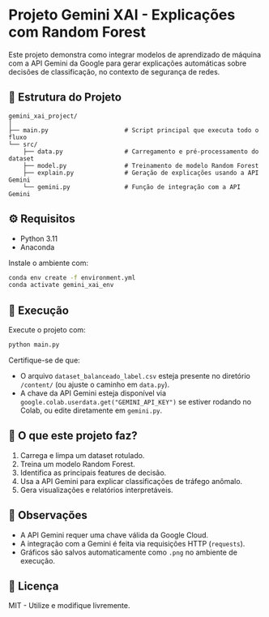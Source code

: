 # Projeto Gemini XAI - Explicações com Random Forest

Este projeto demonstra como integrar modelos de aprendizado de máquina com a API Gemini da Google para gerar explicações automáticas sobre decisões de classificação, no contexto de segurança de redes.

## 📁 Estrutura do Projeto

```
gemini_xai_project/
│
├── main.py                     # Script principal que executa todo o fluxo
└── src/
    ├── data.py                 # Carregamento e pré-processamento do dataset
    ├── model.py                # Treinamento de modelo Random Forest
    ├── explain.py              # Geração de explicações usando a API Gemini
    └── gemini.py               # Função de integração com a API Gemini
```

## ⚙️ Requisitos

- Python 3.11
- Anaconda 

Instale o ambiente com:

```bash
conda env create -f environment.yml
conda activate gemini_xai_env
```

## 🚀 Execução

Execute o projeto com:

```bash
python main.py
```

Certifique-se de que:
- O arquivo `dataset_balanceado_label.csv` esteja presente no diretório `/content/` (ou ajuste o caminho em `data.py`).
- A chave da API Gemini esteja disponível via `google.colab.userdata.get("GEMINI_API_KEY")` se estiver rodando no Colab, ou edite diretamente em `gemini.py`.

## 🧠 O que este projeto faz?

1. Carrega e limpa um dataset rotulado.
2. Treina um modelo Random Forest.
3. Identifica as principais features de decisão.
4. Usa a API Gemini para explicar classificações de tráfego anômalo.
5. Gera visualizações e relatórios interpretáveis.

## 📌 Observações

- A API Gemini requer uma chave válida da Google Cloud.
- A integração com a Gemini é feita via requisições HTTP (`requests`).
- Gráficos são salvos automaticamente como `.png` no ambiente de execução.

## 📄 Licença

MIT - Utilize e modifique livremente.
